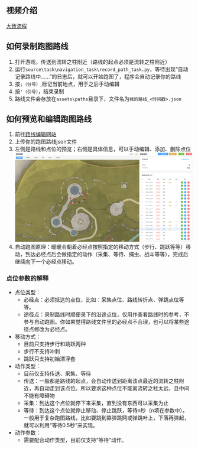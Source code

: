 ## 视频介绍
[大致流程](https://www.bilibili.com/video/BV1zcWGzCESR)
## 如何录制跑图路线
1. 打开游戏，传送到流转之柱附近（路线的起点必须是流转之柱附近）
2. 运行`source\task\navigation_task\record_path_task.py`，等待出现“自动记录路线中……”的日志后，就可以开始跑图了，程序会自动记录你的路线
3. 按`;（分号）`,标记当前地点，用于之后手动编辑
4. 按`'（引号）`，结束录制
5. 路线文件会存放在`assets\paths`目录下，文件名为`我的路线_<时间戳>.json`

## 如何预览和编辑跑图路线
1. 前往[路线编辑网站](https://nikkigallery.vip/autotools/pathcheck)
2. 上传你的跑图路线json文件
3. 左侧是路线和点位的预览；右侧是具体信息，可以手动编辑、添加、删除点位
![网站截图](/doc/path_tools.png)
4. 自动跑图原理：暖暖会朝着必经点按照指定的移动方式（步行、跳跃等等）移动，到达必经点后会做指定的动作（采集、等待、捕虫、战斗等等），完成后继续向下一个必经点移动。
### 点位参数的解释
* 点位类型：
    * 必经点：必须抵达的点位，比如：采集点位、路线转折点、弹跳点位等等。
    * 途径点：录制路线时顺便录下的沿途点位，仅用作查看路线时的参考，不参与自动跑图。你如果觉得路线文件里的必经点不合理，也可以将某些途径点修改为必经点。
* 移动方式：
    * 目前只支持步行和跳跃两种
    * 步行不支持冲刺
    * 跳跃只支持初始漂浮套
* 动作类型：
    * 目前仅支持传送、采集、等待
    * 传送：一般都是路线的起点，会自动传送到距离该点最近的流转之柱附近，再自动走到该点位。所以要求这种点位不能离流转之柱太远，且中间不能有障碍物
    * 采集：到达这个点位就停下来采集，直到没有东西可以采集为止
    * 等待：到达这个点位就停止移动、停止跳跃，等待n秒（n填在参数中）。一般用于复杂跑图路线，比如要跳到靠弹跳网或弹跳叶上，下落再弹起，就可以利用“等待0.5秒”来实现。
* 动作参数：
    * 需要配合动作类型，目前仅支持“等待”动作。
